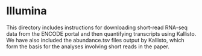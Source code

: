 # Illumina

This directory includes instructions for downloading short-read RNA-seq data from the ENCODE portal and then quantifying transcripts using Kallisto. We have also included the abundance.tsv files output by Kallisto, which form the basis for the analyses involving short reads in the paper.
